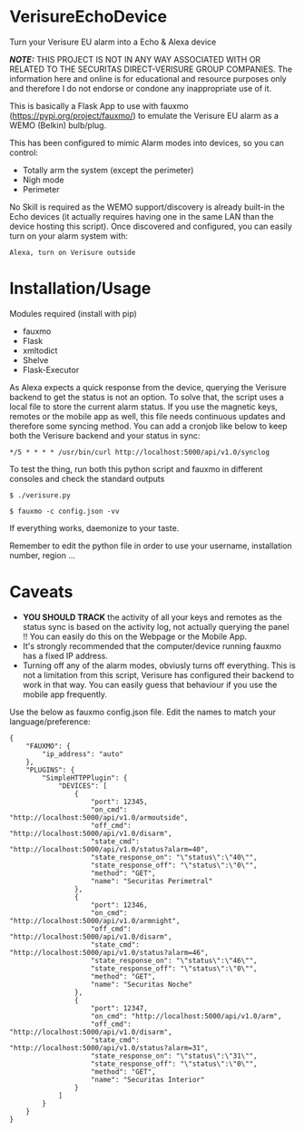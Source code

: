 # VerisureEchoDevice
Turn your Verisure EU alarm into a Echo &amp; Alexa device

**_NOTE:_** THIS PROJECT IS NOT IN ANY WAY ASSOCIATED WITH OR RELATED TO THE SECURITAS DIRECT-VERISURE GROUP COMPANIES. The information here and online is for educational and resource purposes only and therefore I do not endorse or condone any inappropriate use of it.

This is basically a Flask App to use with fauxmo (https://pypi.org/project/fauxmo/) to emulate the Verisure EU alarm as a WEMO (Belkin) bulb/plug.

This has been configured to mimic Alarm modes into devices, so you can control:
* Totally arm the system (except the perimeter)
* Nigh mode
* Perimeter

No Skill is required as the WEMO support/discovery is already built-in the Echo devices (it actually requires having one in the same LAN than the device hosting this script). Once discovered and configured, you can easily turn on your alarm system with:

```Alexa, turn on Verisure outside```

# Installation/Usage

Modules required (install with pip)
* fauxmo
* Flask
* xmltodict
* Shelve
* Flask-Executor

As Alexa expects a quick response from the device, querying the Verisure backend to get the status is not an option. To solve that, the script uses a local file to store the current alarm status. If you use the magnetic keys, remotes or the mobile app as well, this file needs continuous updates and therefore some syncing method. You can add a cronjob like below to keep both the Verisure backend and your status in sync:

```
*/5 * * * * /usr/bin/curl http://localhost:5000/api/v1.0/synclog
```

To test the thing, run both this python script and fauxmo in different consoles and check the standard outputs

```
$ ./verisure.py
```

```
$ fauxmo -c config.json -vv
```

If everything works, daemonize to your taste.

Remember to edit the python file in order to use your username, installation number, region ...

# Caveats
* **YOU SHOULD TRACK** the activity of all your keys and remotes as the status sync is based on the activity log, not actually querying the panel !! You can easily do this on the Webpage or the Mobile App.
* It's strongly recommended that the computer/device running fauxmo has a fixed IP address.
* Turning off any of the alarm modes, obviusly turns off everything. This is not a limitation from this script, Verisure has configured their backend to work in that way. You can easily guess that behaviour if you use the mobile app frequently.

Use the below as fauxmo config.json file. Edit the names to match your language/preference:

```
{
    "FAUXMO": {
        "ip_address": "auto"
    },
    "PLUGINS": {
        "SimpleHTTPPlugin": {
            "DEVICES": [
                {
                    "port": 12345,
                    "on_cmd": "http://localhost:5000/api/v1.0/armoutside",
                    "off_cmd": "http://localhost:5000/api/v1.0/disarm",
                    "state_cmd": "http://localhost:5000/api/v1.0/status?alarm=40",
                    "state_response_on": "\"status\":\"40\"",
                    "state_response_off": "\"status\":\"0\"",
                    "method": "GET",
                    "name": "Securitas Perimetral"
                },
                {
                    "port": 12346,
                    "on_cmd": "http://localhost:5000/api/v1.0/armnight",
                    "off_cmd": "http://localhost:5000/api/v1.0/disarm",
                    "state_cmd": "http://localhost:5000/api/v1.0/status?alarm=46",
                    "state_response_on": "\"status\":\"46\"",
                    "state_response_off": "\"status\":\"0\"",
                    "method": "GET",
                    "name": "Securitas Noche"
                },
                {
                    "port": 12347,
                    "on_cmd": "http://localhost:5000/api/v1.0/arm",
                    "off_cmd": "http://localhost:5000/api/v1.0/disarm",
                    "state_cmd": "http://localhost:5000/api/v1.0/status?alarm=31",
                    "state_response_on": "\"status\":\"31\"",
                    "state_response_off": "\"status\":\"0\"",
                    "method": "GET",
                    "name": "Securitas Interior"
                }
            ]
        }
    }
}
```
